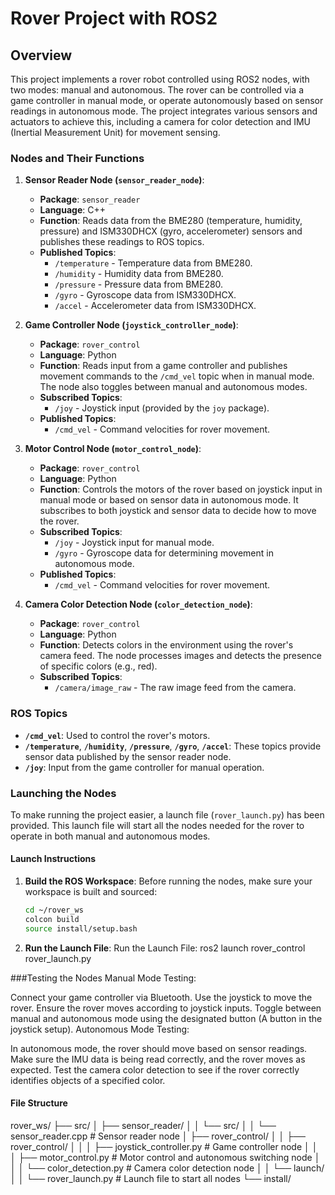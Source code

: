 # Rover Project with ROS2

## Overview
This project implements a rover robot controlled using ROS2 nodes, with two modes: manual and autonomous. The rover can be controlled via a game controller in manual mode, or operate autonomously based on sensor readings in autonomous mode. The project integrates various sensors and actuators to achieve this, including a camera for color detection and IMU (Inertial Measurement Unit) for movement sensing.

### Nodes and Their Functions

1. **Sensor Reader Node (`sensor_reader_node`)**:
    - **Package**: `sensor_reader`
    - **Language**: C++
    - **Function**: Reads data from the BME280 (temperature, humidity, pressure) and ISM330DHCX (gyro, accelerometer) sensors and publishes these readings to ROS topics.
    - **Published Topics**:
        - `/temperature` - Temperature data from BME280.
        - `/humidity` - Humidity data from BME280.
        - `/pressure` - Pressure data from BME280.
        - `/gyro` - Gyroscope data from ISM330DHCX.
        - `/accel` - Accelerometer data from ISM330DHCX.

2. **Game Controller Node (`joystick_controller_node`)**:
    - **Package**: `rover_control`
    - **Language**: Python
    - **Function**: Reads input from a game controller and publishes movement commands to the `/cmd_vel` topic when in manual mode. The node also toggles between manual and autonomous modes.
    - **Subscribed Topics**:
        - `/joy` - Joystick input (provided by the `joy` package).
    - **Published Topics**:
        - `/cmd_vel` - Command velocities for rover movement.

3. **Motor Control Node (`motor_control_node`)**:
    - **Package**: `rover_control`
    - **Language**: Python
    - **Function**: Controls the motors of the rover based on joystick input in manual mode or based on sensor data in autonomous mode. It subscribes to both joystick and sensor data to decide how to move the rover.
    - **Subscribed Topics**:
        - `/joy` - Joystick input for manual mode.
        - `/gyro` - Gyroscope data for determining movement in autonomous mode.
    - **Published Topics**:
        - `/cmd_vel` - Command velocities for rover movement.

4. **Camera Color Detection Node (`color_detection_node`)**:
    - **Package**: `rover_control`
    - **Language**: Python
    - **Function**: Detects colors in the environment using the rover's camera feed. The node processes images and detects the presence of specific colors (e.g., red).
    - **Subscribed Topics**:
        - `/camera/image_raw` - The raw image feed from the camera.

### ROS Topics

- **`/cmd_vel`**: Used to control the rover's motors.
- **`/temperature`**, **`/humidity`**, **`/pressure`**, **`/gyro`**, **`/accel`**: These topics provide sensor data published by the sensor reader node.
- **`/joy`**: Input from the game controller for manual operation.

### Launching the Nodes

To make running the project easier, a launch file (`rover_launch.py`) has been provided. This launch file will start all the nodes needed for the rover to operate in both manual and autonomous modes.

#### Launch Instructions

1. **Build the ROS Workspace**:
   Before running the nodes, make sure your workspace is built and sourced:
   ```bash
   cd ~/rover_ws
   colcon build
   source install/setup.bash

2. **Run the Launch File**:
	Run the Launch File:
   ros2 launch rover_control rover_launch.py

###Testing the Nodes
Manual Mode Testing:

Connect your game controller via Bluetooth.
Use the joystick to move the rover. Ensure the rover moves according to joystick inputs.
Toggle between manual and autonomous mode using the designated button (A button in the joystick setup).
Autonomous Mode Testing:

In autonomous mode, the rover should move based on sensor readings.
Make sure the IMU data is being read correctly, and the rover moves as expected.
Test the camera color detection to see if the rover correctly identifies objects of a specified color.

#### File Structure
rover_ws/
 ├── src/
 │    ├── sensor_reader/
 │    │    └── src/
 │    │         └── sensor_reader.cpp  # Sensor reader node
 │    ├── rover_control/
 │    │    ├── rover_control/
 │    │    │    ├── joystick_controller.py  # Game controller node
 │    │    │    ├── motor_control.py  # Motor control and autonomous switching node
 │    │    │    └── color_detection.py  # Camera color detection node
 │    │    └── launch/
 │    │         └── rover_launch.py  # Launch file to start all nodes
 └── install/
